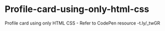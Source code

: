 # Profile-card-using-only-html-css
Profile card using only HTML CSS - Refer to CodePen resource -t.ly/_twGR 
